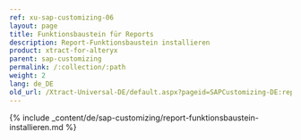 ```yaml
---
ref: xu-sap-customizing-06
layout: page
title: Funktionsbaustein für Reports
description: Report-Funktionsbaustein installieren
product: xtract-for-alteryx
parent: sap-customizing
permalink: /:collection/:path
weight: 2
lang: de_DE
old_url: /Xtract-Universal-DE/default.aspx?pageid=SAPCustomizing-DE:report-funktionsbaustein-installieren
---
```


{% include _content/de/sap-customizing/report-funktionsbaustein-installieren.md  %}